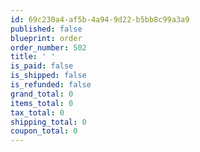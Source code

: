 ```yaml
---
id: 69c230a4-af5b-4a94-9d22-b5bb8c99a3a9
published: false
blueprint: order
order_number: 502
title: ' '
is_paid: false
is_shipped: false
is_refunded: false
grand_total: 0
items_total: 0
tax_total: 0
shipping_total: 0
coupon_total: 0
---
```

